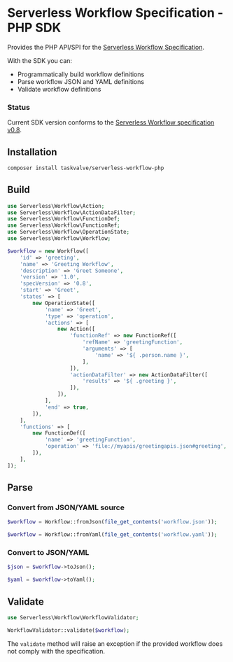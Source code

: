 # Serverless Workflow Specification - PHP SDK

Provides the PHP API/SPI for the [Serverless Workflow Specification](https://github.com/serverlessworkflow/specification).

With the SDK you can:
* Programmatically build workflow definitions 
* Parse workflow JSON and YAML definitions
* Validate workflow definitions

### Status

Current SDK version conforms to the [Serverless Workflow specification v0.8](https://github.com/serverlessworkflow/specification/tree/0.8.x).


## Installation

```bash
composer install taskvalve/serverless-workflow-php
```

## Build 

```php
use Serverless\Workflow\Action;
use Serverless\Workflow\ActionDataFilter;
use Serverless\Workflow\FunctionDef;
use Serverless\Workflow\FunctionRef;
use Serverless\Workflow\OperationState;
use Serverless\Workflow\Workflow;

$workflow = new Workflow([
    'id' => 'greeting',
    'name' => 'Greeting Workflow',
    'description' => 'Greet Someone',
    'version' => '1.0',
    'specVersion' => '0.8',
    'start' => 'Greet',
    'states' => [
        new OperationState([
            'name' => 'Greet',
            'type' => 'operation',
            'actions' => [
                new Action([
                    'functionRef' => new FunctionRef([
                        'refName' => 'greetingFunction',
                        'arguments' => [
                            'name' => '${ .person.name }',
                        ],
                    ]),
                    'actionDataFilter' => new ActionDataFilter([
                        'results' => '${ .greeting }',
                    ]),
                ]),
            ],
            'end' => true,
        ]),
    ],
    'functions' => [
        new FunctionDef([
            'name' => 'greetingFunction',
            'operation' => 'file://myapis/greetingapis.json#greeting',
        ]),
    ],
]);
```

## Parse

### Convert from JSON/YAML source

```php
$workflow = Workflow::fromJson(file_get_contents('workflow.json'));

$workflow = Workflow::fromYaml(file_get_contents('workflow.yaml'));
```

### Convert to JSON/YAML

```php
$json = $workflow->toJson();

$yaml = $workflow->toYaml();
```

## Validate

```php
use Serverless\Workflow\WorkflowValidator;

WorkflowValidator::validate($workflow);
```

The `validate` method will raise an exception if the provided workflow does not comply with the specification.
